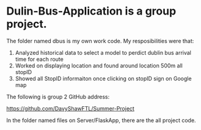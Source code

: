 # Dulin-Bus-Application is a group project.
The folder named dbus is my own work code. My resposibilities were that:
  1. Analyzed historical data to select a model to perdict dublin bus arrival time for each route
  2. Worked on displaying location and found around location 500m all stopID
  3. Showed all StopID informaiton once clicking on stopID sign on Google map



 The following is group 2 GitHub address:

   https://github.com/DavyShawFTL/Summer-Project

In the folder named files on Server/FlaskApp, there are the all project code.
